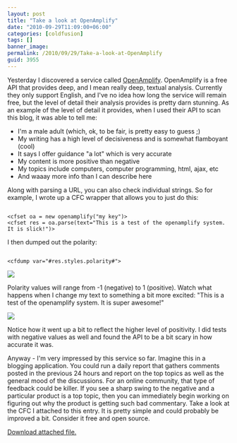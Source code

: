 ```yaml
---
layout: post
title: "Take a look at OpenAmplify"
date: "2010-09-29T11:09:00+06:00"
categories: [coldfusion]
tags: []
banner_image: 
permalink: /2010/09/29/Take-a-look-at-OpenAmplify
guid: 3955
---
```


Yesterday I discovered a service called <a href="http://community.openamplify.com/content/docs.aspx">OpenAmplify</a>. OpenAmplify is a free API that provides deep, and I mean really deep, textual analysis. Currently they only support English, and I've no idea how long the service will remain free, but the level of detail their analysis provides is pretty darn stunning. As an example of the level of detail it provides, when I used their API to scan this blog, it was able to tell me:
<!--more-->
<p/>

<ul>
<li>I'm a male adult (which, ok, to be fair, is pretty easy to guess ;)
<li>My writing has a high level of decisiveness and is somewhat flamboyant (cool)
<li>It says I offer guidance "a lot" which is very accurate
<li>My content is more positive than negative 
<li>My topics include computers, computer programming, html, ajax, etc
<li>And waaay more info than I can describe here
</ul>

<p/>

Along with parsing a URL, you can also check individual strings. So for example, I wrote up a CFC wrapper that allows you to just do this:

<p/>

<code>
&lt;cfset oa = new openamplify("my key")&gt;
&lt;cfset res = oa.parse(text="This is a test of the openamplify system. It is slick!")&gt;
</code>

<p/>

I then dumped out the polarity:

<p/>

<code>
&lt;cfdump var="#res.styles.polarity#"&gt;
</code>

<p/>

<img src="https://static.raymondcamden.com/images/screen8.png" />

<p/>

Polarity values will range from -1 (negative) to 1 (positive). Watch what happens when I change my text to something a bit more excited: "This is a test of the openamplify system. It is super awesome!"

<p/>

<img src="https://static.raymondcamden.com/images/cfjedi/screen9.png" />

<p/>

Notice how it went up a bit to reflect the higher level of positivity. I did tests with negative values as well and found the API to be a bit scary in how accurate it was.

<p/>

Anyway - I'm very impressed by this service so far. Imagine this in a blogging application. You could run a daily report that gathers comments posted in the previous 24 hours and report on the top topics as well as the general mood of the discussions. For an online community, that type of feedback could be killer. If you see a sharp swing to the negative and a particular product is a top topic, then you can immediately begin working on figuring out why the product is getting such bad commentary. Take a look at the CFC I attached to this entry. It is pretty simple and could probably be improved a bit. Consider it free and open source.<p><a href='enclosures/C{% raw %}%3A%{% endraw %}5Chosts{% raw %}%5C2009%{% endraw %}2Ecoldfusionjedi{% raw %}%2Ecom%{% endraw %}5Cenclosures{% raw %}%2Fopenamplify%{% endraw %}2Ezip'>Download attached file.</a></p>